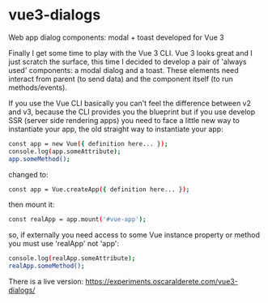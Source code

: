 # vue3-dialogs
Web app dialog components: modal + toast developed for Vue 3

Finally I get some time to play with the Vue 3 CLI. Vue 3 looks great and I just scratch the surface, this time I decided to develop a pair of 'always used' components: a modal dialog and a toast. These elements need interact from parent (to send data) and the component itself (to run methods/events).

If you use the Vue CLI basically you can't feel the difference between v2 and v3, because the CLI provides you the blueprint but if you use develop SSR (server side rendering apps) you need to face a little new way to instantiate your app, the old straight way to instantiate your app:

```bash
const app = new Vue({ definition here... });
console.log(app.someAttribute);
app.someMethod();
```

changed to:

```bash
const app = Vue.createApp({ definition here... });
```

then mount it:

```bash
const realApp = app.mount('#vue-app');
```

so, if externally you need access to some Vue instance property or method you must use 'realApp' not 'app':

```bash
console.log(realApp.someAttribute);
realApp.someMethod();
```



There is a live version: https://experiments.oscaralderete.com/vue3-dialogs/
